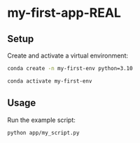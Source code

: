 # my-first-app-REAL


## Setup

Create and activate a virtual environment: 

```sh
conda create -n my-first-env python=3.10

conda activate my-first-env
```


## Usage

Run the example script:

```sh
python app/my_script.py
```


